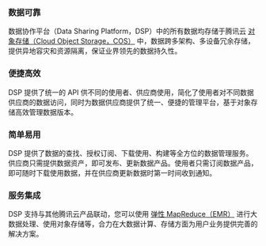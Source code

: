 ### 数据可靠

数据协作平台（Data Sharing Platform，DSP）中的所有数据均存储于腾讯云 [对象存储（Cloud Object Storage，COS）](https://cloud.tencent.com/document/product/436) 中，数据跨多架构、多设备冗余存储，提供异地容灾和资源隔离，保证业界领先的数据持久性。

### 便捷高效

 DSP 提供了统一的 API 供不同的使用者、供应商使用，简化了使用者对不同数据供应商的数据访问，同时为数据供应商提供了统一、便捷的管理平台，基于对象存储高效管理数据版本。

### 简单易用

DSP 提供了数据的查找、授权订阅、下载使用、构建等全方位的数据管理服务。供应商只需提供数据资产，即可发布、更新数据产品。使用者只需订阅数据产品，即可随时下载使用数据，并在供应商更新数据时第一时间收到通知。

### 服务集成

DSP 支持与其他腾讯云产品联动，您可以使用 [弹性 MapReduce（EMR）](https://cloud.tencent.com/document/product/589) 进行大数据处理、使用对象存储等，合力在大数据计算、存储方面为用户业务提供完善的解决方案。

